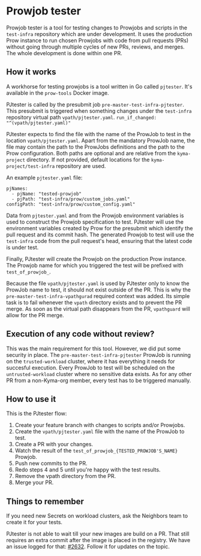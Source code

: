 # Prowjob tester

Prowjob tester is a tool for testing changes to Prowjobs and scripts in the `test-infra` repository which are under development. It uses the production Prow instance to run chosen Prowjobs with code from pull requests (PRs) without going through multiple cycles of new PRs, reviews, and merges. The whole development is done within one PR.

## How it works

A workhorse for testing prowjobs is a tool written in Go called `pjtester`. It's available in the `prow-tools` Docker image.

PJtester is called by the presubmit job `pre-master-test-infra-pjtester`. This presubmit is triggered when something changes under the `test-infra` repository virtual path `vpath/pjtester.yaml`.
`run_if_changed: "^(vpath/pjtester.yaml)"`

PJtester expects to find the file with the name of the ProwJob to test in the location `vpath/pjtester.yaml`. Apart from the mandatory ProwJob name, the file may contain the path to the ProwJobs definitions and the path to the Prow configuration. Both paths are optional and are relative from the `kyma-project` directory. If not provided, default locations for the `kyma-project/test-infra` repository are used.

An example `pjtester.yaml` file:

```
pjNames:
  - pjName: "tested-prowjob"
  - pjPath: "test-infra/prow/custom_jobs.yaml"
configPath: "test-infra/prow/custom_config.yaml"
```

Data from `pjtester.yaml` and from the Prowjob environment variables is used to construct the Prowjob specification to test. PJtester will use the environment variables created by Prow for the presubmit which identify the pull request and its commit hash. The generated Prowjob to test will use the `test-infra` code from the pull request's head, ensuring that the latest code is under test.

Finally, PJtester will create the Prowjob on the production Prow instance. The Prowjob name for which you triggered the test will be prefixed with `test_of_prowjob_`.

Because the file `vpath/pjtester.yaml` is used by PJtester only to know the ProwJob name to test, it should not exist outside of the PR. This is why the `pre-master-test-infra-vpathgurad` required context was added. Its simple task is to fail whenever the `vpath` directory exists and to prevent the PR merge. As soon as the virtual path disappears from the PR, `vpathguard` will allow for the PR merge.

## Execution of any code without review?

This was the main requirement for this tool. However, we did put some security in place. The `pre-master-test-infra-pjtester` ProwJob is running on the `trusted-workload` cluster, where it has everything it needs for succesful execution. Every ProwJob to test will be scheduled on the `untrusted-workload` cluster where no sensitive data exists. As for any other PR from a non-Kyma-org member, every test has to be triggered manually.

## How to use it

This is the PJtester flow:

1. Create your feature branch with changes to scripts and/or Prowjobs.
2. Create the `vpath/pjtester.yaml` file with the name of the ProwJob to test.
3. Create a PR with your changes.
4. Watch the result of the `test_of_prowjob_{TESTED_PROWJOB'S_NAME}` Prowjob.
5. Push new commits to the PR.
6. Redo steps 4 and 5 until you're happy with the test results.
7. Remove the vpath directory from the PR.
8. Merge your PR.

## Things to remember

If you need new Secrets on workload clusters, ask the Neighbors team to create it for your tests.

PJtester is not able to wait till your new images are build on a PR. That still requires an extra commit after the image is placed in the registry. We have an issue logged for that: [#2632](https://github.com/kyma-project/test-infra/issues/2632). Follow it for updates on the topic. 
